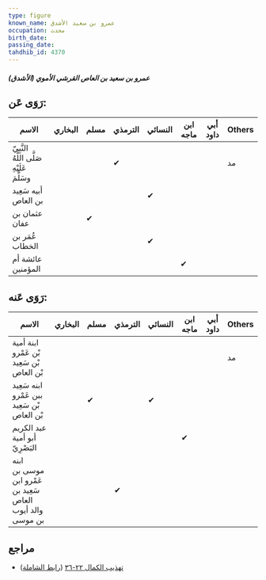 ```yaml
---
type: figure
known_name: عمرو بن سعيد الأشدق
occupation: محدث
birth_date:
passing_date:
tahdhib_id: 4370
---
```

##### عمرو بن سعيد بن العاص القرشي الأموي (الأشدق)

## رَوَى عَن:
| الاسم                                      | البخاري | مسلم | الترمذي | النسائي | ابن ماجه | أبي داود | Others |
| ------------------------------------------ | ------- | ---- | ------- | ------- | -------- | -------- | ------ |
| النَّبِيّ صَلَّى اللَّهُ عَلَيْهِ وسَلَّمَ |         |      | ✔       |         |          |          | مد     |
| أبيه سَعِيد بن العاص                       |         |      |         | ✔       |          |          |        |
| عثمان بن عفان                              |         | ✔    |         |         |          |          |        |
| عُمَر بن الخطاب                            |         |      |         | ✔       |          |          |        |
| عائشة أم المؤمنين                          |         |      |         |         | ✔        |          |        |
## رَوَى عَنه:
| الاسم                                                     | البخاري | مسلم | الترمذي | النسائي | ابن ماجه | أبي داود | Others |
| --------------------------------------------------------- | ------- | ---- | ------- | ------- | -------- | -------- | ------ |
| ابنة أمية بْن عَمْرو بْن سَعِيد بْن العاص                 |         |      |         |         |          |          | مد     |
| ابنه سَعِيد ببن عَمْرو بْن سَعِيد بْن العاص               |         | ✔    |         | ✔       |          |          |        |
| عبد الكريم أبو أمية البَصْرِيّ                            |         |      |         |         | ✔        |          |        |
| ابنه موسى بن عَمْرو ابن سَعِيد بن العاص والد أيوب بن موسى |         |      | ✔       |         |          |          |        |
## مراجع
- [تهذيب الكمال ٢٢-٣٦](obsidian://open?vault=Tahdhib-al-Kamal&file=Figures/٤٣٧٠-عمرو%20بن%20سعيد%20بن%20العاص%20القرشي%20الأموي%20(الأشدق)) ([رابط الشاملة](https://shamela.ws/book/3722/11289))